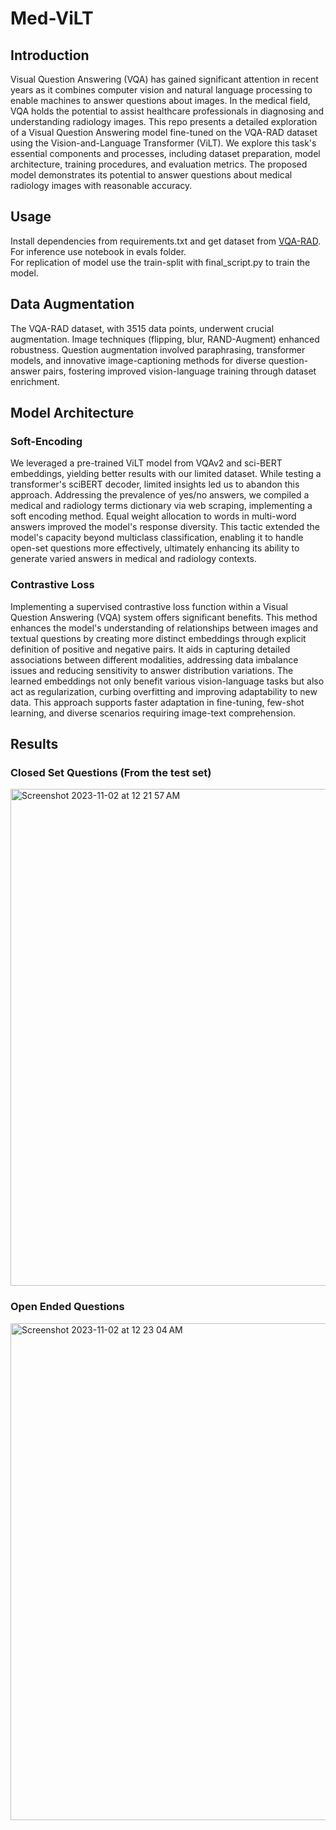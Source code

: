 # Med-ViLT

## Introduction
Visual Question Answering (VQA) has gained significant attention in recent years as it combines computer vision and natural language processing to enable machines to answer questions about images. In the medical field, VQA holds the potential to assist healthcare professionals in diagnosing and understanding radiology images.
This repo presents a detailed exploration of a Visual Question Answering model fine-tuned on the VQA-RAD dataset using the Vision-and-Language Transformer (ViLT). We explore this task's essential components and processes, including dataset preparation, model architecture, training procedures, and evaluation metrics. The proposed model demonstrates its potential to answer questions about medical radiology images with reasonable accuracy.

## Usage 
Install dependencies from requirements.txt and get dataset from [VQA-RAD](https://osf.io/89kps/). </br>
For inference use notebook in evals folder. </br>
For replication of model use the train-split with final_script.py to train the model.</br>


## Data Augmentation
The VQA-RAD dataset, with 3515 data points, underwent crucial augmentation. Image techniques (flipping, blur, RAND-Augment) enhanced robustness. Question augmentation involved paraphrasing, transformer models, and innovative image-captioning methods for diverse question-answer pairs, fostering improved vision-language training through dataset enrichment.


## Model Architecture
### Soft-Encoding
We leveraged a pre-trained ViLT model from VQAv2 and sci-BERT embeddings, yielding better results with our limited dataset. While testing a transformer's sciBERT decoder, limited insights led us to abandon this approach. Addressing the prevalence of yes/no answers, we compiled a medical and radiology terms dictionary via web scraping, implementing a soft encoding method. Equal weight allocation to words in multi-word answers improved the model's response diversity. This tactic extended the model's capacity beyond multiclass classification, enabling it to handle open-set questions more effectively, ultimately enhancing its ability to generate varied answers in medical and radiology contexts.

### Contrastive Loss
Implementing a supervised contrastive loss function within a Visual Question Answering (VQA) system offers significant benefits. This method enhances the model's understanding of relationships between images and textual questions by creating more distinct embeddings through explicit definition of positive and negative pairs. It aids in capturing detailed associations between different modalities, addressing data imbalance issues and reducing sensitivity to answer distribution variations. The learned embeddings not only benefit various vision-language tasks but also act as regularization, curbing overfitting and improving adaptability to new data. This approach supports faster adaptation in fine-tuning, few-shot learning, and diverse scenarios requiring image-text comprehension.

## Results
### Closed Set Questions (From the test set)
<img width="795" alt="Screenshot 2023-11-02 at 12 21 57 AM" src="https://github.com/patrick-batman/Med-ViLT/assets/98745676/015944e6-7354-4193-aec1-3e656a8b3df3">

### Open Ended Questions
<img width="795" alt="Screenshot 2023-11-02 at 12 23 04 AM" src="https://github.com/patrick-batman/Med-ViLT/assets/98745676/4ac41386-9940-4910-bf8d-314f68f76ab5">

